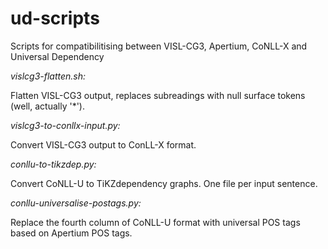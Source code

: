 # ud-scripts
Scripts for compatibilitising between VISL-CG3, Apertium, CoNLL-X and Universal Dependency

*vislcg3-flatten.sh:*

Flatten VISL-CG3 output, replaces subreadings with null surface tokens (well, actually '*').

*vislcg3-to-conllx-input.py:*

Convert VISL-CG3 output to ConLL-X format. 

*conllu-to-tikzdep.py:*

Convert CoNLL-U to TiKZdependency graphs. One file per input sentence.

*conllu-universalise-postags.py:*

Replace the fourth column of CoNLL-U format with universal POS tags based on Apertium
POS tags.
